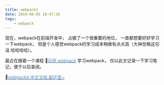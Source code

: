```yaml
---
title: webpack1
date: 2019-06-05 16:47:26
tags:
    - webpack
---
```


现在，webpack在前端开发中， 占据了一个很重要的地位， 一直都想要好好学习一下webpack， 但是个人感觉webpack的学习成本稍微有点点高（大神忽略这句话   哈哈哈哈）。

最近在跟着一个课程  [<font color=#518dca>玩转 webpack</font>][0] 学习webpack， 仅以此文记录一下学习笔记，便于以后查阅。

[<font color=#518dca>webpack4 中文文档  戳这里~</font>][1]






 [0]: https://time.geekbang.org/course/intro/190
 [1]: https://www.webpackjs.com/guides/getting-started/